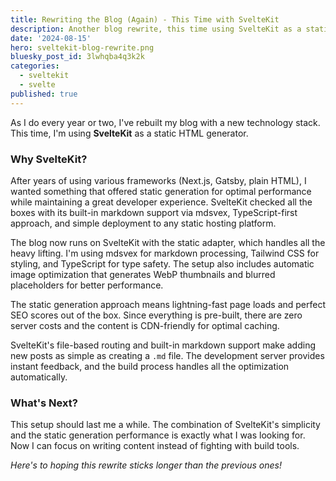 ```yaml
---
title: Rewriting the Blog (Again) - This Time with SvelteKit
description: Another blog rewrite, this time using SvelteKit as a static HTML generator for better performance and developer experience
date: '2024-08-15'
hero: sveltekit-blog-rewrite.png
bluesky_post_id: 3lwhqba4q3k2k
categories:
  - sveltekit
  - svelte
published: true
---
```


As I do every year or two, I've rebuilt my blog with a new technology stack. This time, I'm using **SvelteKit** as a static HTML generator.

### Why SvelteKit?

After years of using various frameworks (Next.js, Gatsby, plain HTML), I wanted something that offered static generation for optimal performance while maintaining a great developer experience. SvelteKit checked all the boxes with its built-in markdown support via mdsvex, TypeScript-first approach, and simple deployment to any static hosting platform.

The blog now runs on SvelteKit with the static adapter, which handles all the heavy lifting. I'm using mdsvex for markdown processing, Tailwind CSS for styling, and TypeScript for type safety. The setup also includes automatic image optimization that generates WebP thumbnails and blurred placeholders for better performance.

The static generation approach means lightning-fast page loads and perfect SEO scores out of the box. Since everything is pre-built, there are zero server costs and the content is CDN-friendly for optimal caching.

SvelteKit's file-based routing and built-in markdown support make adding new posts as simple as creating a `.md` file. The development server provides instant feedback, and the build process handles all the optimization automatically.

### What's Next?

This setup should last me a while. The combination of SvelteKit's simplicity and the static generation performance is exactly what I was looking for. Now I can focus on writing content instead of fighting with build tools.

_Here's to hoping this rewrite sticks longer than the previous ones!_
